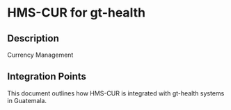 # HMS-CUR for gt-health

## Description

Currency Management

## Integration Points

This document outlines how HMS-CUR is integrated with gt-health systems in Guatemala.
